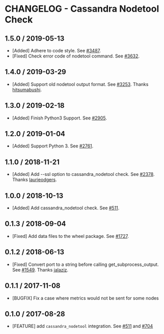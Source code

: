 # CHANGELOG - Cassandra Nodetool Check

## 1.5.0 / 2019-05-13

* [Added] Adhere to code style. See [#3487](https://github.com/DataDog/integrations-core/pull/3487).
* [Fixed] Check error code of nodetool command. See [#3632](https://github.com/DataDog/integrations-core/pull/3632).

## 1.4.0 / 2019-03-29

* [Added] Support old nodetool output format. See [#3253](https://github.com/DataDog/integrations-core/pull/3253). Thanks [hitsumabushi](https://github.com/hitsumabushi).

## 1.3.0 / 2019-02-18

* [Added] Finish Python3 Support. See [#2905](https://github.com/DataDog/integrations-core/pull/2905).

## 1.2.0 / 2019-01-04

* [Added] Support Python 3. See [#2761][1].

## 1.1.0 / 2018-11-21

* [Added] Add --ssl option to cassandra_nodetool check. See [#2378][2]. Thanks [laurieodgers][3].

## 1.0.0 / 2018-10-13

* [Added] Add cassandra_nodetool check. See [#511][4].

## 0.1.3 / 2018-09-04

* [Fixed] Add data files to the wheel package. See [#1727][5].

## 0.1.2 / 2018-06-13

* [Fixed] Convert port to a string before calling get_subprocess_output. See [#1549][6]. Thanks [jalaziz][7].

## 0.1.1 / 2017-11-08

* [BUGFIX] Fix a case where metrics would not be sent for some nodes

## 0.1.0 / 2017-08-28

* [FEATURE] add `cassandra_nodetool` integration. See [#511][8] and [#704][9]

<!--- The following link definition list is generated by PimpMyChangelog --->
[1]: https://github.com/DataDog/integrations-core/pull/2761
[2]: https://github.com/DataDog/integrations-core/pull/2378
[3]: https://github.com/laurieodgers
[4]: https://github.com/DataDog/integrations-core/pull/511
[5]: https://github.com/DataDog/integrations-core/pull/1727
[6]: https://github.com/DataDog/integrations-core/pull/1549
[7]: https://github.com/jalaziz
[8]: https://github.com/DataDog/integrations-core/issues/511
[9]: https://github.com/DataDog/integrations-core/issues/704
